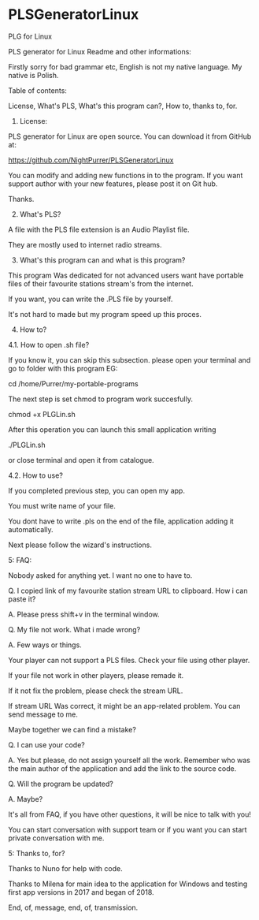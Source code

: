 # PLSGeneratorLinux
PLG for Linux

PLS generator for Linux Readme and other informations:

Firstly sorry for bad grammar etc, English is not my native language. My native is Polish.
	
Table of contents:


License, What's PLS, What's this program can?, How to, thanks to, for.


1. License:

PLS generator for Linux are open source. You can download it from GitHub at:

https://github.com/NightPurrer/PLSGeneratorLinux


You can modify and adding new functions in to the program. If you want support author with your new features, please post it on Git hub.

Thanks.


2. What's PLS?

A file with the PLS file extension is an Audio Playlist file.

They are mostly used to internet radio streams.


3. What's this program can and what is this program?

This program Was dedicated for not advanced users want have portable files of their favourite stations stream's from the internet.

If you want, you can write the .PLS file by yourself.

It's not hard to made but my program speed up this proces.


4. How to?

4.1. How to open .sh file?

If you know it, you can skip this subsection.
please open your terminal and go to folder with this program EG:

cd /home/Purrer/my-portable-programs

The next step is set chmod to program work succesfully.

chmod +x PLGLin.sh

After this operation you can launch this small application writing

./PLGLin.sh

or close terminal and open it from catalogue.

4.2. How to use?

If you completed previous step, you can open my app.

You must write name of your file.

You dont have to write .pls on the end of the file, application adding it automatically.

Next please follow the wizard's instructions.


5: FAQ:

Nobody asked for anything yet. I want no one to have to.

Q. I copied link of my favourite station stream URL to clipboard. How i can paste it?

A. Please press shift+v in the terminal window.

Q. My file not work. What i made wrong?

A. Few ways or things.

Your player can not support a PLS files. Check your file using other player.

If your file not work in other players, please remade it.

If it not fix the problem, please check the stream URL.

If stream URL Was correct, it might be an app-related problem.
You can send message to me.

Maybe together we can find a mistake?

Q. I can use your code?

A. Yes but please, do not assign yourself all the work. Remember who was the main author of the application and add the link to the source code.

Q. Will the program be updated?

A. Maybe?

It's all from FAQ, if you have other questions, it will be nice to talk with you!

You can start conversation with support team or if you want you can start private conversation with me.


5: Thanks to, for?

Thanks to Nuno for help with code.

Thanks to Milena for main idea to the application for Windows and testing first app versions in 2017 and began of 2018.



End, of, message, end, of, transmission.  
